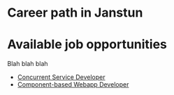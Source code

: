 # Career path in Janstun

# Available job opportunities
Blah blah blah
* [Concurrent Service Developer][service-developer]
* [Component-based Webapp Developer][webapp-developer]

[service-developer]: /aboutus/careers/service
[webapp-developer]: /aboutus/careers/webapp
